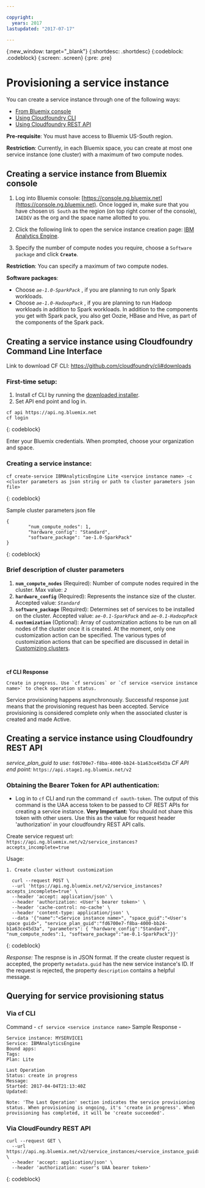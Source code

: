 ```yaml
---

copyright:
  years: 2017
lastupdated: "2017-07-17"

---
```


<!-- Attribute definitions -->
{:new_window: target="_blank"}
{:shortdesc: .shortdesc}
{:codeblock: .codeblock}
{:screen: .screen}
{:pre: .pre}

# Provisioning a service instance

You can create a service instance through one of the following ways:

* [From Bluemix console](#creating-a-service-instance-from-bluemix-console)
* [Using Cloudfoundry CLI](#creating-a-service-instance-using-cloud-foundry-command-line-interface)
* [Using Cloudfoundry REST API](#creating-a-service-instance-using-cloud-foundry-rest-api)

**Pre-requisite**: You must have access to Bluemix US-South region.

**Restriction**: Currently, in each Bluemix space, you can create at most one service instance (one cluster) with a maximum of two compute nodes.

## Creating a service instance from Bluemix console

1. Log into Bluemix console: [https://console.ng.bluemix.net](https://console.ng.bluemix.net).
Once logged in, make sure that you have chosen `US South` as the region (on top right corner of the console), `IAEDEV` as the org and the space name allotted to you.

2. Click the following link to open the service instance creation page: [IBM Analytics Engine](https://console.ng.bluemix.net/catalog/services/ibm-analytics-engine?env_id=ibm:yp:us-south&taxonomyNavigation=apps). 

3. Specify the number of compute nodes you require, choose a `Software package` and click **`Create`**.

**Restriction**: You can specify a maximum of two compute nodes.

**Software packages**:
* Choose _`ae-1.0-SparkPack`_ , if you are planning to run only Spark workloads.
* Choose _`ae-1.0-HadoopPack`_ , if you are planning to run Hadoop workloads in addition to Spark workloads. In addition to the components you get with Spark pack, you also get Oozie, HBase and Hive, as part of the components of the Spark pack.
 
## Creating a service instance using Cloudfoundry Command Line Interface
Link to download CF CLI: https://github.com/cloudfoundry/cli#downloads

### First-time setup:
1. Install cf CLI by running the [downloaded installer](https://github.com/cloudfoundry/cli#downloads).
2. Set API end point and log in.
```
cf api https://api.ng.bluemix.net
cf login
```
{: codeblock}

Enter your Bluemix credentials. When prompted, choose your organization and space.

### Creating a service instance:
```
cf create-service IBMAnalyticsEngine Lite <service instance name> -c <cluster parameters as json string or path to cluster parameters json file>
```
{: codeblock}

Sample cluster parameters json file  
```
{
        "num_compute_nodes": 1,
        "hardware_config": "Standard",
        "software_package": "ae-1.0-SparkPack"
}
```
{: codeblock}

### Brief description of cluster parameters 
1. **`num_compute_nodes`** (Required): Number of compute nodes required in the cluster. Max value: _`2`_   
2. **`hardware_config`** (Required): Represents the instance size of the cluster. Accepted value: _`Standard`_  
3. **`software_package`** (Required): Determines set of services to be installed on the cluster. Accepted value: _`ae-0.1-SparkPack`_ and _`ae-0.1-HadoopPack`_ 
4. **`customization`** (Optional): Array of customization actions to be run on all nodes of the cluster once it is created. At the moment, only one customization action can be specified. The various types of customization actions that can be specified are discussed in detail in [Customizing clusters](./customizing-cluster.html). 
<br>

**cf CLI Response** <br>
```
Create in progress. Use `cf services` or `cf service <service instance name>` to check operation status.
```
Service provisioning happens asynchronously. Successful response just means that the provisioning request has been accepted. Service provisioning is considered complete only when the associated cluster is created and made Active.

## Creating a service instance using Cloudfoundry REST API
*service_plan_guid to use:* `fd6700e7-f8ba-4000-bb24-b1a63ce45d3a`
*CF API end point:* `https://api.stage1.ng.bluemix.net/v2`
### Obtaining the Bearer Token for API authentication:
* Log in to `cf` CLI and run the command `cf oauth-token`. The output of this command is the UAA access token to be passed to CF REST APIs for creating a service instance.
**Very Important:** You should not share this token with other users. Use this as the value for request header 'authorization' in your cloudfoundry REST API calls.

Create service request url: `https://api.ng.bluemix.net/v2/service_instances?accepts_incomplete=true`

Usage:

```
1. Create cluster without customization

  curl --request POST \
  --url 'https://api.ng.bluemix.net/v2/service_instances?accepts_incomplete=true' \
  --header 'accept: application/json' \
  --header 'authorization: <User's bearer token>' \
  --header 'cache-control: no-cache' \
  --header 'content-type: application/json' \
  --data '{"name":"<Service instance name>", "space_guid":"<User's space guid>", "service_plan_guid":"fd6700e7-f8ba-4000-bb24-b1a63ce45d3a", "parameters": { "hardware_config":"Standard", "num_compute_nodes":1, "software_package":"ae-0.1-SparkPack"}}'
```
{: codeblock}

*Response:*
The respnse is in JSON format. 
If the create cluster request is accepted, the property `metadata.guid` has the new service instance's ID.
If the request is rejected, the property `description` contains a helpful message.

## Querying for service provisioning status
### Via cf CLI
Command - `cf service <service instance name>`
Sample Response -
```
Service instance: MYSERVICE1
Service: IBMAnalyticsEngine
Bound apps: 
Tags: 
Plan: Lite

Last Operation
Status: create in progress
Message: 
Started: 2017-04-04T21:13:40Z
Updated: 

Note: 'The Last Operation' section indicates the service provisioning status. When provisioning is ongoing, it's 'create in progress'. When provisioning has completed, it will be 'create succeeded'.
```

### Via CloudFoundry REST API
```
curl --request GET \
  --url https://api.ng.bluemix.net/v2/service_instances/<service_instance_guid> \
  --header 'accept: application/json' \
  --header 'authorization: <user's UAA bearer token>' 

```
{: codeblock}
